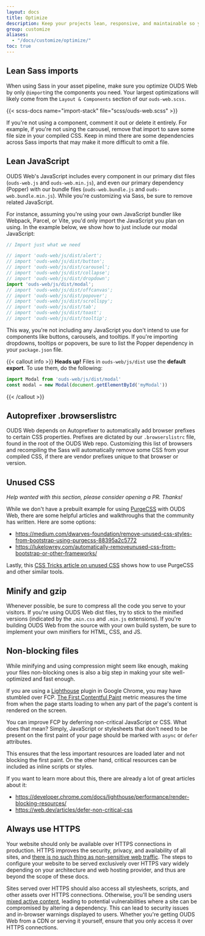 ```yaml
---
layout: docs
title: Optimize
description: Keep your projects lean, responsive, and maintainable so you can deliver the best experience and focus on more important jobs.
group: customize
aliases:
  - "/docs/customize/optimize/"
toc: true
---
```


## Lean Sass imports

When using Sass in your asset pipeline, make sure you optimize OUDS Web by only `@import`ing the components you need. Your largest optimizations will likely come from the `Layout & Components` section of our `ouds-web.scss`.

{{< scss-docs name="import-stack" file="scss/ouds-web.scss" >}}


If you're not using a component, comment it out or delete it entirely. For example, if you're not using the carousel, remove that import to save some file size in your compiled CSS. Keep in mind there are some dependencies across Sass imports that may make it more difficult to omit a file.

## Lean JavaScript

OUDS Web's JavaScript includes every component in our primary dist files (`ouds-web.js` and `ouds-web.min.js`), and even our primary dependency (Popper) with our bundle files (`ouds-web.bundle.js` and `ouds-web.bundle.min.js`). While you're customizing via Sass, be sure to remove related JavaScript.

For instance, assuming you're using your own JavaScript bundler like Webpack, Parcel, or Vite, you'd only import the JavaScript you plan on using. In the example below, we show how to just include our modal JavaScript:

<!-- eslint-skip -->
```js
// Import just what we need

// import 'ouds-web/js/dist/alert';
// import 'ouds-web/js/dist/button';
// import 'ouds-web/js/dist/carousel';
// import 'ouds-web/js/dist/collapse';
// import 'ouds-web/js/dist/dropdown';
import 'ouds-web/js/dist/modal';
// import 'ouds-web/js/dist/offcanvas';
// import 'ouds-web/js/dist/popover';
// import 'ouds-web/js/dist/scrollspy';
// import 'ouds-web/js/dist/tab';
// import 'ouds-web/js/dist/toast';
// import 'ouds-web/js/dist/tooltip';
```

This way, you're not including any JavaScript you don't intend to use for components like buttons, carousels, and tooltips. If you're importing dropdowns, tooltips or popovers, be sure to list the Popper dependency in your `package.json` file.

{{< callout info >}}
**Heads up!** Files in `ouds-web/js/dist` use the **default export**. To use them, do the following:

<!-- eslint-skip -->
```js
import Modal from 'ouds-web/js/dist/modal'
const modal = new Modal(document.getElementById('myModal'))
```
{{< /callout >}}

## Autoprefixer .browserslistrc

OUDS Web depends on Autoprefixer to automatically add browser prefixes to certain CSS properties. Prefixes are dictated by our `.browserslistrc` file, found in the root of the OUDS Web repo. Customizing this list of browsers and recompiling the Sass will automatically remove some CSS from your compiled CSS, if there are vendor prefixes unique to that browser or version.

## Unused CSS

_Help wanted with this section, please consider opening a PR. Thanks!_

While we don't have a prebuilt example for using [PurgeCSS](https://github.com/FullHuman/purgecss) with OUDS Web, there are some helpful articles and walkthroughs that the community has written. Here are some options:

- <https://medium.com/dwarves-foundation/remove-unused-css-styles-from-bootstrap-using-purgecss-88395a2c5772>
- <https://lukelowrey.com/automatically-removeunused-css-from-bootstrap-or-other-frameworks/>

Lastly, this [CSS Tricks article on unused CSS](https://css-tricks.com/how-do-you-remove-unused-css-from-a-site/) shows how to use PurgeCSS and other similar tools.

## Minify and gzip

Whenever possible, be sure to compress all the code you serve to your visitors. If you're using OUDS Web dist files, try to stick to the minified versions (indicated by the `.min.css` and `.min.js` extensions). If you're building OUDS Web from the source with your own build system, be sure to implement your own minifiers for HTML, CSS, and JS.

## Non-blocking files

While minifying and using compression might seem like enough, making your files non-blocking ones is also a big step in making your site well-optimized and fast enough.

If you are using a [Lighthouse](https://developer.chrome.com/docs/lighthouse/overview/) plugin in Google Chrome, you may have stumbled over FCP. [The First Contentful Paint](https://web.dev/articles/fcp) metric measures the time from when the page starts loading to when any part of the page's content is rendered on the screen.

You can improve FCP by deferring non-critical JavaScript or CSS. What does that mean? Simply, JavaScript or stylesheets that don't need to be present on the first paint of your page should be marked with `async` or `defer` attributes.

This ensures that the less important resources are loaded later and not blocking the first paint. On the other hand, critical resources can be included as inline scripts or styles.

If you want to learn more about this, there are already a lot of great articles about it:

- <https://developer.chrome.com/docs/lighthouse/performance/render-blocking-resources/>
- <https://web.dev/articles/defer-non-critical-css>

## Always use HTTPS

Your website should only be available over HTTPS connections in production. HTTPS improves the security, privacy, and availability of all sites, and [there is no such thing as non-sensitive web traffic](https://https.cio.gov/everything/). The steps to configure your website to be served exclusively over HTTPS vary widely depending on your architecture and web hosting provider, and thus are beyond the scope of these docs.

Sites served over HTTPS should also access all stylesheets, scripts, and other assets over HTTPS connections. Otherwise, you'll be sending users [mixed active content](https://developer.mozilla.org/en-US/docs/Web/Security/Mixed_content), leading to potential vulnerabilities where a site can be compromised by altering a dependency. This can lead to security issues and in-browser warnings displayed to users. Whether you're getting OUDS Web from a CDN or serving it yourself, ensure that you only access it over HTTPS connections.
